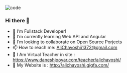 ![code](https://user-images.githubusercontent.com/75223567/136923228-fee164da-c083-4d60-851a-1f2a4fb80c13.gif)

### Hi there 👋
 
- 🔭 I’m Fullstack Developer!
- 🌱 I’m currently learning Web API and Angular
- 👯 I’m looking to collaborate on Open Source Porjects
- 📫 How to reach me: AliChavoshii1372@gmail.com
- 🔭 I Am Virtual Teacher in site : https://www.daneshjooyar.com/teacher/alichavoshi/
- 👯 My Website is : http://alichavoshi.gigfa.com/
